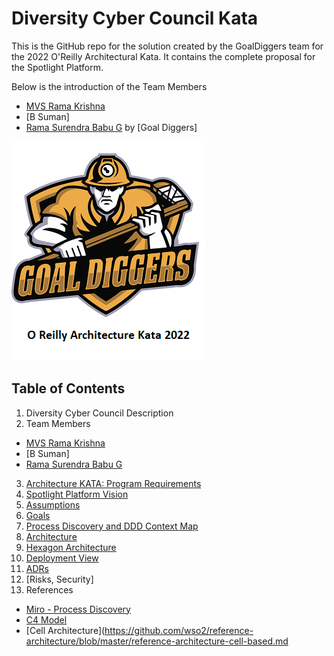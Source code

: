 # Diversity Cyber Council Kata

This is the GitHub repo for the solution created by the GoalDiggers team for the 2022 O'Reilly Architectural Kata. It contains the complete proposal for the Spotlight Platform.

Below is the introduction of the Team Members


* [MVS Rama Krishna](https://www.linkedin.com/in/mvs-ramakrishna-a3a57225/)
* [B Suman]
* [Rama Surendra Babu G](https://www.linkedin.com/in/rama-surendra-babu-g-985a1913/)
by [Goal Diggers]

![Goal Diggers Architecture Kata](/Images/logo.png)
## Table of Contents
1. Diversity Cyber Council Description
2. Team Members
* [MVS Rama Krishna](https://www.linkedin.com/in/mvs-ramakrishna-a3a57225/)
* [B Suman]
* [Rama Surendra Babu G](https://www.linkedin.com/in/rama-surendra-babu-g-985a1913/)
3. [Architecture KATA: Program Requirements](architecture/ProgramRequirements.md)
4. [Spotlight Platform Vision](architecture/SpotlightPlatformVision.md)
5. [Assumptions](architecture/Assumptions.md)
6. [Goals](architecture/Goals.md)
7. [Process Discovery and DDD Context Map](architecture/ProcessDiscoveryandDDDContextMap.md) 
8. [Architecture](architecture/ArchitectureOverview.md) 
9. [Hexagon Architecture](architecture/HexagonArchitecture.md)
10. [Deployment View](architecture/DeploymentView.md)
11. [ADRs](ADRs/ADRs.md) 
13. [Risks, Security]
14. References
* [Miro - Process Discovery](https://miro.com/app/board/uXjVOySr1RA=/?share_link_id=321299907325)
* [C4 Model](https://c4model.com/)
* [Cell Architecture](https://github.com/wso2/reference-architecture/blob/master/reference-architecture-cell-based.md
